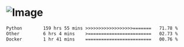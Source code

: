 # ![Image](https://github.com/user-attachments/assets/5f2d2b12-d836-424c-876f-cb0c9a5d9144)

<!--START_SECTION:waka-->

```txt
Python        159 hrs 55 mins >>>>>>>>>>>>>>>>>>=======   71.78 %
Other         6 hrs 4 mins    >========================   02.73 %
Docker        1 hr 41 mins    =========================   00.76 %
```

<!--END_SECTION:waka-->
